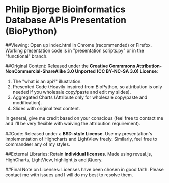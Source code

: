 # Philip Bjorge Bioinformatics Database APIs Presentation (BioPython)

##Viewing:
Open up index.html in Chrome (recommended) or Firefox.
Working presentation code is in "presentation scripts.py" or in the "functional" branch.

##Original Content:
Released under the **Creative Commmons Attribution-NonCommercial-ShareAlike 3.0 Unported (CC BY-NC-SA 3.0) License**:
1. The "what is an api?" illustration.
2. Presented Code (Heavily inspired from BioPython, so attribution is only needed if you wholesale copy/paste and edit my slides).
3. Aggregated Charts (Attribute only for wholesale copy/paste and modification).
4. Slides with original text content.

In general, give me credit based on your conscious (feel free to contact me and I'll be very flexible with waiving the attribution requirement).


##Code:
Released under a **BSD-style License**.
Use my presentation's implementation of Highcharts and LightView freely. Similarly, feel free to commandeer any of my styles.


##External Libraries:
Retain **individual licenses**.
Made using reveal.js, HighCharts, LightView, highlight.js and jQuery.

##Final Note on Licenses:
Licenses have been chosen in good faith. Please contact me with issues and I will do my best to resolve them.